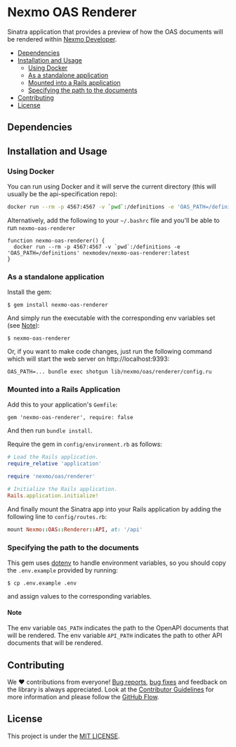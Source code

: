 # Nexmo OAS Renderer
Sinatra application that provides a preview of how the OAS documents will be rendered within [Nexmo Developer](https://developer.nexmo.com/).

* [Dependencies](#requirements)
* [Installation and Usage](#installation-and-usage)
    * [Using Docker](#using-docker)
    * [As a standalone application](#as-a-standalone-application)
    * [Mounted into a Rails application](#mounted-into-a-rails-application)
    * [Specifying the path to the documents](#specifying-the-path-to-the-documents)
* [Contributing](#contributing)
* [License](#license)

## Dependencies


## Installation and Usage

### Using Docker

You can run using Docker and it will serve the current directory (this will usually be the api-specification repo):

```bash
docker run --rm -p 4567:4567 -v `pwd`:/definitions -e 'OAS_PATH=/definitions' nexmodev/nexmo-oas-renderer:latest
```

Alternatively, add the following to your `~/.bashrc` file and you'll be able to run `nexmo-oas-renderer`

```
function nexmo-oas-renderer() {
  docker run --rm -p 4567:4567 -v `pwd`:/definitions -e 'OAS_PATH=/definitions' nexmodev/nexmo-oas-renderer:latest
}
```

### As a standalone application

Install the gem:

``` shell
$ gem install nexmo-oas-renderer
```

And simply run the executable with the corresponding env variables set (see [Note](#note)):
``` shell
$ nexmo-oas-renderer
```

Or, if you want to make code changes, just run the following command which will start the web server on http://localhost:9393:
``` shell
OAS_PATH=... bundle exec shotgun lib/nexmo/oas/renderer/config.ru
```

### Mounted into a Rails Application

Add this to your application's `Gemfile`:

```
gem 'nexmo-oas-renderer', require: false
```

And then run `bundle install`.

Require the gem in `config/environment.rb` as follows:

``` ruby
# Load the Rails application.
require_relative 'application'

require 'nexmo/oas/renderer'

# Initialize the Rails application.
Rails.application.initialize!
```

And finally mount the Sinatra app into your Rails application by adding the following line to `config/routes.rb`:

``` ruby
mount Nexmo::OAS::Renderer::API, at: '/api'
```

### Specifying the path to the documents

This gem uses [dotenv](https://github.com/bkeepers/dotenv) to handle environment variables, so you should copy the `.env.example` provided by running:
``` shell
$ cp .env.example .env
```
and assign values to the corresponding variables.

#### Note
The env variable `OAS_PATH` indicates the path to the OpenAPI documents that will be rendered.
The env variable `API_PATH` indicates the path to other API documents that will be rendered.

## Contributing
We ❤️ contributions from everyone! [Bug reports](https://github.com/Nexmo/nexmo-oas-renderer/issues), [bug fixes](https://github.com/Nexmo/nexmo-oas-renderer/pulls) and feedback on the library is always appreciated. Look at the [Contributor Guidelines](https://github.com/Nexmo/nexmo-oas-renderer/blob/master/CONTRIBUTING.md) for more information and please follow the [GitHub Flow](https://guides.github.com/introduction/flow/index.html).

## License
This project is under the [MIT LICENSE](https://github.com/Nexmo/nexmo-oas-renderer/blob/master/LICENSE).
